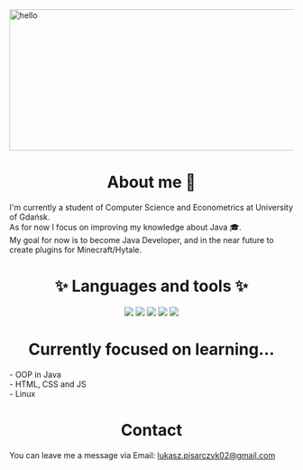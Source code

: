 
<img src="https://i.imgur.com/MU3egLE.png" alt="hello" height="250" width="1000" />
<h1 align="center"> About me 👋 </h2>
<p>I'm currently a student of Computer Science and Econometrics at University of Gdańsk.<br>
As for now I focus on improving my knowledge about Java 🎓. <br>
My goal for now is to become Java Developer, and in the near future to create plugins for Minecraft/Hytale. <br>
</p>

<h1 align="center">✨ Languages and tools ✨</h2>
<p align="center">
  <img src="https://img.shields.io/badge/Code-C%23-informational?style=flat&logo=C-SHARP&logoColor=white&color=light_green"/>
  <img src="https://img.shields.io/badge/Code-Java-informational?style=flat&logo=java&logoColor=white&color=light_green"/>
  <img src="https://img.shields.io/badge/Editor-IntelliJ_IDEA-informational?style=flat&logo=intellij-idea&logoColor=white&color=light_green"/>
  <img src="https://img.shields.io/badge/Editor-Visual_Studio-informational?style=flat&logo=visual-studio&logoColor=white&color=light_green"/>
  <img src="https://img.shields.io/badge/Tool-SQL-informational?style=flat&logo=SQLite&logoColor=white&color=light_green"/>
</p>
<h1 align="center">Currently focused on learning...</h2>
- OOP in Java <br>
- HTML, CSS and JS <br>
- Linux
<h1 align="center">Contact</h2>
<p>
  You can leave me a message via Email: <a href="mailto:lukasz.pisarczyk02@gmail.com">lukasz.pisarczyk02@gmail.com</a>
</p>
